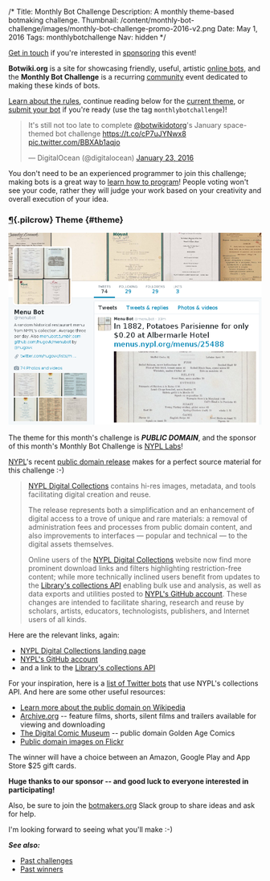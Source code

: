 /*
Title: Monthly Bot Challenge
Description: A monthly theme-based botmaking challenge.
Thumbnail: /content/monthly-bot-challenge/images/monthly-bot-challenge-promo-2016-v2.png
Date: May 1, 2016
Tags: monthlybotchallenge
Nav: hidden
*/

<div class="note">
  <a href="mailto:stefan@botwiki.org">Get in touch</a> if you're interested in <a href="/about/supporters/">sponsoring</a> this event! 
</div>


**Botwiki.org** is a site for showcasing friendly, useful, artistic [online bots](/bots/), and the **Monthly Bot Challenge** is a recurring [community](https://botmakers.org/) event dedicated to making these kinds of bots.

[Learn about the rules](/monthly-bot-challenge/rules), continue reading below for the [current theme](#theme), or [submit your bot](https://botwiki.org/submit-your-bot) if you're ready (use the tag `monthlybotchallenge`)!


<blockquote class="twitter-tweet" data-lang="en"><p lang="en" dir="ltr">It&#39;s still not too late to complete <a href="https://twitter.com/botwikidotorg">@botwikidotorg</a>&#39;s January space-themed bot challenge <a href="https://t.co/cP7uJYNwx8">https://t.co/cP7uJYNwx8</a> <a href="https://t.co/BBXAb1aqjo">pic.twitter.com/BBXAb1aqjo</a></p>&mdash; DigitalOcean (@digitalocean) <a href="https://twitter.com/digitalocean/status/690965477875589120">January 23, 2016</a></blockquote>


You don't need to be an experienced programmer to join this challenge; making bots is a great way to [learn how to program](https://botwiki.org/tutorials/)! People voting won't see your code, rather they will judge your work based on your creativity and overall execution of your idea.


### [¶](#theme){.pilcrow} Theme {#theme}

<p class="screenshot float-right">
  <a href="/bots/twitterbots/menubot">
    <img src="/content/bots/twitterbots/images/menubot.png">
  </a>
</p>


The theme for this month's challenge is ***PUBLIC DOMAIN***, and the sponsor of this month's Monthly Bot Challenge is [NYPL Labs](https://twitter.com/nypl_labs)!

[NYPL](https://twitter.com/nypl)'s recent [public domain release](http://digitalcollections.nypl.org/) makes for a perfect source material for this challenge :-)


> [NYPL Digital Collections](http://digitalcollections.nypl.org/) contains hi-res images, metadata, and tools facilitating digital creation and reuse.
>
> The release represents both a simplification and an enhancement of digital access to a trove of unique and rare materials: a removal of administration fees and processes from public domain content, and also improvements to interfaces — popular and technical — to the digital assets themselves.
>
> Online users of the [NYPL Digital Collections](http://digitalcollections.nypl.org/) website now find more prominent download links and filters highlighting restriction-free content; while more technically inclined users benefit from updates to the [Library's collections API](http://api.repo.nypl.org/) enabling bulk use and analysis, as well as data exports and utilities posted to [NYPL's GitHub account](http://github.com/nypl-publicdomain/). These changes are intended to facilitate sharing, research and reuse by scholars, artists, educators, technologists, publishers, and Internet users of all kinds. 


Here are the relevant links, again:

- [NYPL Digital Collections landing page](http://publicdomain.nypl.org/)
- [NYPL's GitHub account](http://github.com/nypl-publicdomain/)
- and a link to the [Library's collections API](http://api.repo.nypl.org/)


For your inspiration, here is a [list of Twitter bots](https://twitter.com/nypl_labs/lists/nypl-bot-family/members) that use NYPL's collections API. And here are some other useful resources:

- [Learn more about the public domain on Wikipedia](https://en.wikipedia.org/wiki/Public_domain)
- [Archive.org](https://archive.org/details/feature_films) -- feature films, shorts, silent films and trailers available for viewing and downloading
- [The Digital Comic Museum](http://digitalcomicmuseum.com/) -- public domain Golden Age Comics
- [Public domain images on Flickr](https://www.flickr.com/groups/publicdomain/)


The winner will have a choice between an Amazon, Google Play and App Store $25 gift cards.

**Huge thanks to our sponsor -- and good luck to everyone interested in participating!**

Also, be sure to join the [botmakers.org](https://botmakers.org/) Slack group to share ideas and ask for help.

I'm looking forward to seeing what you'll make :-)

***See also:***

- [Past challenges](/tag/monthlybotchallenge+archive)
- [Past winners](/tag/monthlybotchallenge+winner)


<script async src="//platform.twitter.com/widgets.js" charset="utf-8"></script>
